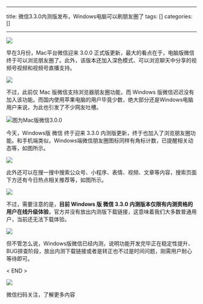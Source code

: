 
--- 
title:  微信3.3.0内测版发布，Windows电脑可以刷朋友圈了 
tags: []
categories: [] 

---
<img src="https://img-blog.csdnimg.cn/img_convert/aa872574663c80c3e2f6877c6b59680f.png">

早在3月份，Mac平台微信迎来 3.0.0 正式版更新，最大的看点在于，电脑版微信终于可以浏览朋友圈了。此外，该版本还加入深色模式、可以浏览聊天中分享的视频号视频和视频号直播支持。

<img src="https://img-blog.csdnimg.cn/img_convert/78e1d6f58eb07e140ae72b2974fa28dc.png">

不过，此前仅 Mac 版微信支持浏览器朋友圈功能，而 Windows 版微信迟迟没有加入该功能。而国内使用苹果电脑的用户毕竟少数，绝大部分还是Windows电脑用户来说，为此也引发了不少网友吐槽。

<img src="https://img-blog.csdnimg.cn/img_convert/8c5e0aa757de6a18b7a19a35426e4d7a.png">图为Mac版微信3.0.0

今天，Windows版 微信 终于迎来 3.3.0 内测版更新，终于也加入了浏览朋友圈功能。和手机端类似，Windows端微信朋友圈图标同样有角标计数，已提醒相关动态等，如图所示。

<img src="https://img-blog.csdnimg.cn/img_convert/f7e13b1bb1b3b1650ea37a4fae59dcdf.png">

此外还可以在搜一搜中搜索公众号、小程序、表情、视频、文章等内容，搜索页面下方还有今日热点相关推荐等，如图所示。

<img src="https://img-blog.csdnimg.cn/img_convert/1335bba006d9ff1ef2cf548056882319.png">

不过，需要注意的是，**目前 Windows 版 微信 3.3.0 内测版本仅限有内测资格的用户在线升级体验**，官方并没有放出内测版下载链接，这意味着我们大多数普通用户，当前还无法下载体验。

<img src="https://img-blog.csdnimg.cn/img_convert/bac673080b8ecf3d96c79a6f01a75b88.png">

但不管怎么说，Windows版微信已经内测，说明功能开发完毕正在稳定性提升、BUG排查阶段，放出内测下载链接或者是转正也不过是时间问题，刚需用户耐心等待即可。

&lt; END &gt;

<img src="https://img-blog.csdnimg.cn/img_convert/79fb14e74fd8c989c74696791653c3ff.gif">

微信扫码关注，了解更多内容
